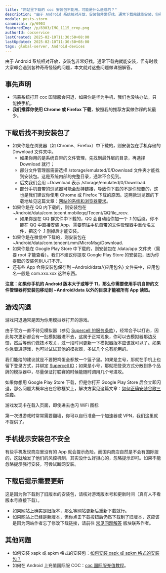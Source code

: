 ```yaml
---
title: "网站里下载的 coc 安装包不能用，可能是什么造成的？"
description: "由于 Android 系统相对开放，安装包非常好找，通常下载完就能安装，但有时候大家却会遇到各种奇奇怪怪的问题，本文就对这些问题做详细解答。"
module: posts-storm
canonical: /p/6903
featuredImg: /p/6903/IMG_1115_crop.png
authorId: cocservice
lastCreated: 2025-02-10T11:30:50+08:00
lastUpdated: 2025-02-10T11:30:50+08:00
tags: global-server, Android-devices
---
```


由于 Android 系统相对开放，安装包非常好找，通常下载完就能安装，但有时候大家却会遇到各种奇奇怪怪的问题，本文就对这些问题做详细解答。

## 事先声明

- 鸿蒙系统打开 coc 国际服会闪退，如果你是华为手机，我们也没啥办法，只能换手机。
- **我们推荐你使用 Chrome 或 Firefox 下载**，按照我的推荐方案做你踩的坑最少。

## 下载后找不到安装包了

- 如果你是在浏览器（如 Chrome、Firefox）中下载的，则安装包在手机存储的 Download 文件夹中。
    - 如果你用的是系统自带的文件管理，先找到最外层的目录，再选择 Download 就行；
    - 部分文件管理器需要选择 <span style="word-wrap: break-word">/storage/emulated/0/Download</span> 文件夹才能找到安装包。这是系统内部的完整目录，通常不会见到。
    - 后文我们会用 ~Download 表示 <span style="word-wrap: break-word">/storage/emulated/0/Download</span>.
    - 部分手机自带的浏览器可能会劫持链接，导致你下载的不是你想要的，这也是我们建议你使用 Chrome 或 Firefox 下载的原因。这两款浏览器的下载地址见这篇文章：[网站的系统和浏览器要求](/p/1828)。
- 如果你是在 QQ 内下载的，则安装包在 <span style="word-wrap: break-word">~Android/data/com.tecent.mobileqq/Tecent/QQfile_recv</span>.
    - 如果你是在 QQ 群文件中下载的，QQ 会自动给你加一个 .1 的后缀。你不能在 QQ 中直接安装 App，需要前往手机自带的文件管理器中重命名文件，把这个 .1 删掉后才能安装。
- 如果你是在微信中下载的，则安装包在 <span style="word-wrap: break-word">~Android/data/com.tencent.mm/MicroMsg/Download</span>.
- 如果你是在 Google Play Store 中下载的，则安装包在 /data/app 文件夹（需要 root 才能查看）。我们不建议你提取 Google Play Store 的安装包，因为你提取的安装包别人打不开。
- 还有些 App 会将安装包保存到 ~Android/data/{应用包名} 文件夹中，应用包名一般是 com.xxx.xxx 这种东西。

**注意：如果你手机的 Android 版本大于或等于 11，那么你需要使用手机自带的文件管理器将安装包移动到 ~Android/data 以外的目录才能被所有 App 读取。**

## 游戏闪退

游戏闪退通常是因为你用模拟器打开的游戏。

由于官方一直不待见模拟器（参见 [Supercell 的服务条款](https://supercell.com/en/terms-of-service/cn/)），经常会予以打击，因此每次更新都会有一批模拟器进不去，这属于正常现象，你可以去模拟器那边反馈，然后等他们做技术攻关，过一段时间更新一下模拟器版本应该就可以了。如果你急着进游戏，也可以试试其他的模拟器，多试几个总有能用的。

<Pic src="/p/6605/IMG_1115.png" width="1170" height="2532" alt="" maxWidth="390px" />

我们能给的建议就是不要把鸡蛋全都放一个篮子里。如果是主号，那就在手机上也留下登录方式，并绑定
<a href="/p/3114">Supercell ID</a>；如果是小号，那就把登录方式分散到多个品牌的模拟器中，尽量保证打联赛的时候能随时调用几个号进攻。

如果你想用 Google Play Store 下载，但是你打开 Google Play Store 后会立即闪退，那么问题大概率出在谷歌框架上，解决方案见这篇文章：[如何正确安装谷歌三件套](/p/6844)。

游戏发现卡在载入页面，即使进去也闪 WiFi 图标

第一次进游戏时常常需要翻墙，你可以自行准备一个加速器或 VPN，我们这里就不提供了。

## 手机提示安装包不安全

有些手机发现商店里没有的 App 就会提示危险，而国内商店自然是不会有国际服的，这就触发了他们的风控机制，其实没什么好担心的，忽略提示即可。如果不能忽略提示强行安装，可尝试断网安装。

## 下载后提示需要更新

这是因为你下载到了旧版本的安装包，请核对游戏版本号和更新时间（真有人不看版本号直接下载）。

- 如果网站上确实是旧版本，那么等网站更新后重新下载就行。
- 如果网站上已经是新版本，但你点击下载按钮后仍然下载到了旧版本，这应该是因为网站作者忘了修改下载链接，请前往 [常见问题解答](/faq) 版块联系作者。

## 其他问题

- 如何安装 xapk 或 apkm 格式的安装包：[如何安装 xapk 或 apkm 格式的安装包？](/p/6665)
- 如何在 Android 上充值国际服 COC：[coc 国际服充值教程](/p/6725)。
